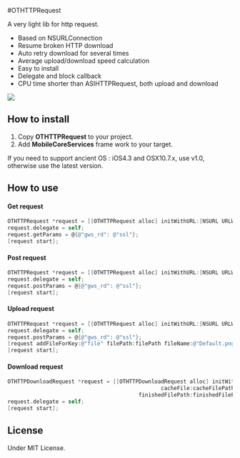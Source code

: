 #OTHTTPRequest

A very light lib for http request.  

* Based on NSURLConnection
* Resume broken HTTP download
* Auto retry download for several times
* Average upload/download speed calculation
* Easy to install
* Delegate and block callback
* CPU time shorter than ASIHTTPRequest, both upload and download

![](https://raw.githubusercontent.com/OpenFibers/OTHTTPRequest/master/demo.png)

## How to install

1. Copy **OTHTTPRequest** to your project.
2. Add **MobileCoreServices** frame work to your target.

If you need to support ancient OS : iOS4.3 and OSX10.7.x, use v1.0, otherwise use the latest version.

## How to use

#### Get request

```objective-c
OTHTTPRequest *request = [[OTHTTPRequest alloc] initWithURL:[NSURL URLWithString:@"https://www.google.com"]];
request.delegate = self;
request.getParams = @{@"gws_rd": @"ssl"};
[request start];
```

#### Post request

```objective-c
OTHTTPRequest *request = [[OTHTTPRequest alloc] initWithURL:[NSURL URLWithString:@"https://www.google.com"]];
request.delegate = self;
request.postParams = @{@"gws_rd": @"ssl"};
[request start];
```

#### Upload request
```objective-c
OTHTTPRequest *request = [[OTHTTPRequest alloc] initWithURL:[NSURL URLWithString:@"https://www.google.com"]];
request.delegate = self;
request.postParams = @{@"gws_rd": @"ssl"};
[request addFileForKey:@"file" filePath:filePath fileName:@"Default.png" MIMEType:nil];
[request start];
```

#### Download request
```objective-c
OTHTTPDownloadRequest *request = [[OTHTTPDownloadRequest alloc] initWithURL:downloadURLString
                                                cacheFile:cacheFilePath
                                         finishedFilePath:finishedFilePath];
request.delegate = self;
[request start];
```

## License

Under MIT License.
